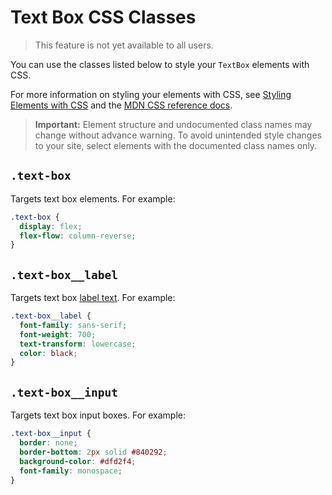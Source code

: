 <!-- This article was published using the Doc Push single-sourcing tool. Any changes to this article MUST be made in the source file. Find it at www.github.com/wix-private/velo-docs.-->

# Text Box CSS Classes

> This feature is not yet available to all users.

You can use the classes listed below
to style your `TextBox` elements with CSS.

For more information on styling your elements with CSS, see
[Styling Elements with CSS]($w/styling-elements-with-css) and the
[MDN CSS reference docs](https://developer.mozilla.org/en-US/docs/Learn/CSS).

<blockquote class="important">

__Important:__
Element structure and undocumented class names
may change without advance warning.
To avoid unintended style changes to your site,
select elements with the documented class names only.

</blockquote>

## `.text-box`

Targets text box elements.
For example:

```css
.text-box {
  display: flex;
  flex-flow: column-reverse;
}
```

## `.text-box__label`

Targets text box [label text]($w/textbox/label).
For example:

```css
.text-box__label {
  font-family: sans-serif;
  font-weight: 700;
  text-transform: lowercase;
  color: black;
}
```

## `.text-box__input`

Targets text box input boxes.
For example:

```css
.text-box__input {
  border: none;
  border-bottom: 2px solid #840292;
  background-color: #dfd2f4;
  font-family: monospace;
}
```
